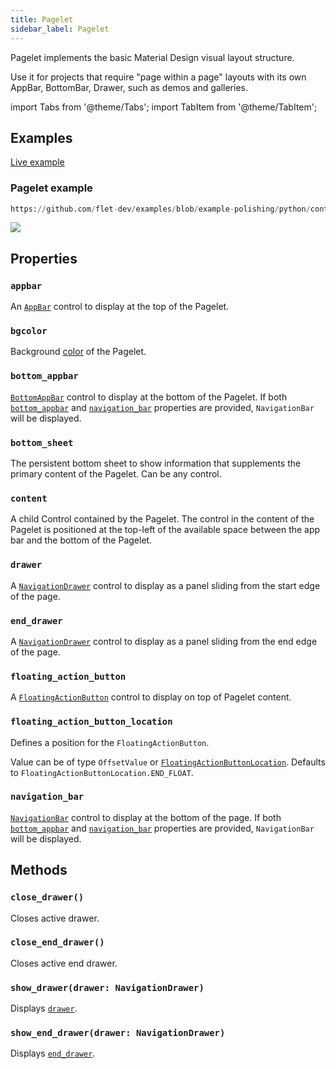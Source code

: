 ```yaml
---
title: Pagelet
sidebar_label: Pagelet
---
```


Pagelet implements the basic Material Design visual layout structure.

Use it for projects that require "page within a page" layouts with its own AppBar, BottomBar, Drawer, such as demos and galleries.

import Tabs from '@theme/Tabs';
import TabItem from '@theme/TabItem';

## Examples

[Live example](https://flet-controls-gallery.fly.dev/layout/pagelet)

### Pagelet example



```python reference
https://github.com/flet-dev/examples/blob/example-polishing/python/controls/layout/pagelet/pagelet-example.py
```


<img src="/img/docs/controls/pagelet/pagelet-example.png" className="screenshot-30"/>

## Properties

### `appbar`

An [`AppBar`](/docs/controls/appbar) control to display at the top of the Pagelet.

### `bgcolor`

Background [color](/docs/reference/colors) of the Pagelet.

### `bottom_appbar`

[`BottomAppBar`](/docs/controls/bottomappbar) control to display at the bottom of the Pagelet. If both [`bottom_appbar`](/docs/controls/pagelet#bottom_appbar) and [`navigation_bar`](/docs/controls/pagelet#navigation_bar) properties are provided, `NavigationBar` will be displayed.

### `bottom_sheet`

The persistent bottom sheet to show information that supplements the primary content of the Pagelet. Can be any control.

### `content`

A child Control contained by the Pagelet. The control in the content of the Pagelet is positioned at the top-left of the available space between the app bar and the bottom of the Pagelet. 

### `drawer`

A [`NavigationDrawer`](/docs/controls/navigationdrawer) control to display as a panel sliding from the start edge of the page.

### `end_drawer`

A [`NavigationDrawer`](/docs/controls/navigationdrawer) control to display as a panel sliding from the end edge of the page.

### `floating_action_button`

A [`FloatingActionButton`](/docs/controls/floatingactionbutton) control to display on top of Pagelet content.

### `floating_action_button_location`

Defines a position for the `FloatingActionButton`.

Value can be of type `OffsetValue`
or [`FloatingActionButtonLocation`](/docs/reference/types/floatingactionbuttonlocation). Defaults
to `FloatingActionButtonLocation.END_FLOAT`.

### `navigation_bar`

[`NavigationBar`](/docs/controls/navigationbar) control to display at the bottom of the page. If both [`bottom_appbar`](/docs/controls/pagelet#bottom_appbar) and [`navigation_bar`](/docs/controls/pagelet#navigation_bar) properties are provided, `NavigationBar` will be displayed.

## Methods

### `close_drawer()`

Closes active drawer.

### `close_end_drawer()`

Closes active end drawer.

### `show_drawer(drawer: NavigationDrawer)`

Displays [`drawer`](/docs/controls/pagelet#drawer).

### `show_end_drawer(drawer: NavigationDrawer)`

Displays [`end_drawer`](/docs/controls/pagelet#end_drawer).

